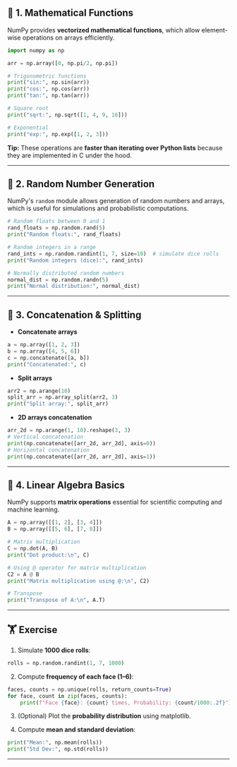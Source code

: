 
## 📌 1. Mathematical Functions

NumPy provides **vectorized mathematical functions**, which allow element-wise operations on arrays efficiently.

```python
import numpy as np

arr = np.array([0, np.pi/2, np.pi])

# Trigonometric functions
print("sin:", np.sin(arr))
print("cos:", np.cos(arr))
print("tan:", np.tan(arr))

# Square root
print("sqrt:", np.sqrt([1, 4, 9, 16]))

# Exponential
print("exp:", np.exp([1, 2, 3]))
```

**Tip:** These operations are **faster than iterating over Python lists** because they are implemented in C under the hood.

---

## 📌 2. Random Number Generation

NumPy's `random` module allows generation of random numbers and arrays, which is useful for simulations and probabilistic computations.

```python
# Random floats between 0 and 1
rand_floats = np.random.rand(5)
print("Random floats:", rand_floats)

# Random integers in a range
rand_ints = np.random.randint(1, 7, size=10)  # simulate dice rolls
print("Random integers (dice):", rand_ints)

# Normally distributed random numbers
normal_dist = np.random.randn(5)
print("Normal distribution:", normal_dist)
```

---

## 📌 3. Concatenation & Splitting

- **Concatenate arrays**
    

```python
a = np.array([1, 2, 3])
b = np.array([4, 5, 6])
c = np.concatenate([a, b])
print("Concatenated:", c)
```

- **Split arrays**
    

```python
arr2 = np.arange(10)
split_arr = np.array_split(arr2, 3)
print("Split array:", split_arr)
```

- **2D arrays concatenation**
    

```python
arr_2d = np.arange(1, 10).reshape(3, 3)
# Vertical concatenation
print(np.concatenate([arr_2d, arr_2d], axis=0))
# Horizontal concatenation
print(np.concatenate([arr_2d, arr_2d], axis=1))
```

---

## 📌 4. Linear Algebra Basics

NumPy supports **matrix operations** essential for scientific computing and machine learning.

```python
A = np.array([[1, 2], [3, 4]])
B = np.array([[5, 6], [7, 8]])

# Matrix multiplication
C = np.dot(A, B)
print("Dot product:\n", C)

# Using @ operator for matrix multiplication
C2 = A @ B
print("Matrix multiplication using @:\n", C2)

# Transpose
print("Transpose of A:\n", A.T)
```

---

## 🏋️ Exercise

1. Simulate **1000 dice rolls**:
    

```python
rolls = np.random.randint(1, 7, 1000)
```

2. Compute **frequency of each face (1–6)**:
    

```python
faces, counts = np.unique(rolls, return_counts=True)
for face, count in zip(faces, counts):
    print(f"Face {face}: {count} times, Probability: {count/1000:.2f}")
```

3. (Optional) Plot the **probability distribution** using matplotlib.
    
4. Compute **mean and standard deviation**:
    

```python
print("Mean:", np.mean(rolls))
print("Std Dev:", np.std(rolls))
```

---
